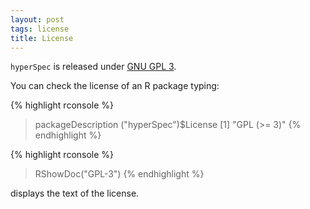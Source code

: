 ```yaml
---
layout: post
tags: license
title: License
---
```

`hyperSpec` is released under [GNU GPL 3](http://www.gnu.org/licenses/gpl-3.0.html).

You can check the license of an R package typing:

{% highlight rconsole %}
>  packageDescription ("hyperSpec")$License
[1] "GPL (>= 3)"
{% endhighlight %}

{% highlight rconsole %}
> RShowDoc("GPL-3")
{% endhighlight %}

displays the text of the license.

